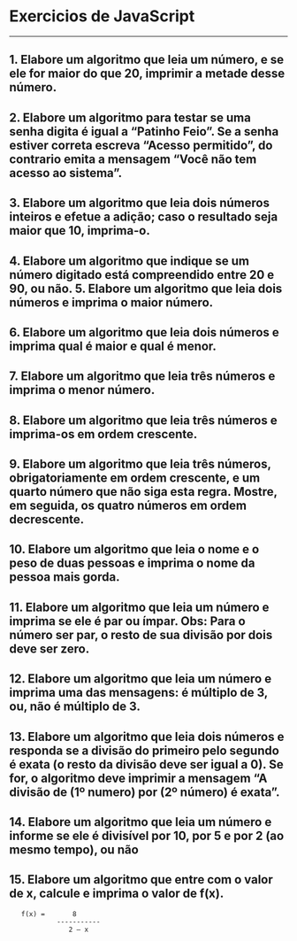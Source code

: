 # Exercicios de JavaScript
<hr>

## 1.  Elabore um algoritmo que leia um número, e se ele for maior do que 20, imprimir a metade desse número.  

## 2. Elabore  um  algoritmo  para  testar  se  uma  senha  digita  é  igual  a  “Patinho  Feio”.  Se  a  senha  estiver  correta escreva “Acesso permitido”, do contrario emita a mensagem “Você não tem acesso ao sistema”.  

## 3.  Elabore um algoritmo que leia dois números inteiros e efetue a adição; caso o resultado seja maior que 10, imprima-o.  

## 4.  Elabore um algoritmo que indique se um número digitado está compreendido entre 20 e 90, ou não.  5.  Elabore um algoritmo que leia dois números e imprima o maior número.  

## 6.  Elabore um algoritmo que leia dois números e imprima qual é maior e qual é menor.  

## 7.  Elabore um algoritmo que leia três números e imprima o menor número.  

## 8.  Elabore um algoritmo que leia três números e imprima-os em ordem crescente.  

## 9.  Elabore um algoritmo que leia três números, obrigatoriamente em ordem crescente, e um quarto número que não siga esta regra. Mostre, em seguida, os quatro números em ordem decrescente.  

## 10. Elabore um algoritmo que leia o nome e o peso de duas pessoas e imprima o nome da pessoa mais gorda.  

## 11. Elabore um algoritmo que leia um número e imprima se ele é par ou ímpar.  Obs: Para o número ser par, o resto de sua divisão por dois deve ser zero.  

## 12. Elabore um algoritmo que leia um número e imprima uma das mensagens: é múltiplo de 3, ou, não é múltiplo de 3. 

## 13. Elabore um algoritmo que leia dois números e responda se a divisão do primeiro pelo segundo é exata (o resto da divisão deve ser igual a 0). Se for, o algoritmo deve imprimir a mensagem “A divisão de (1º numero) por (2º número) é exata”.  

## 14. Elabore um algoritmo que leia um número e informe se ele é divisível por 10, por 5 e por 2 (ao mesmo tempo), ou não

## 15. Elabore um algoritmo que entre com o valor de x, calcule e imprima o valor de f(x).
       f(x) =       8                   
                -----------               
                   2 – x 